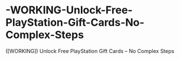 # -WORKING-Unlock-Free-PlayStation-Gift-Cards-No-Complex-Steps
([WORKING]) Unlock Free PlayStation Gift Cards – No Complex Steps
